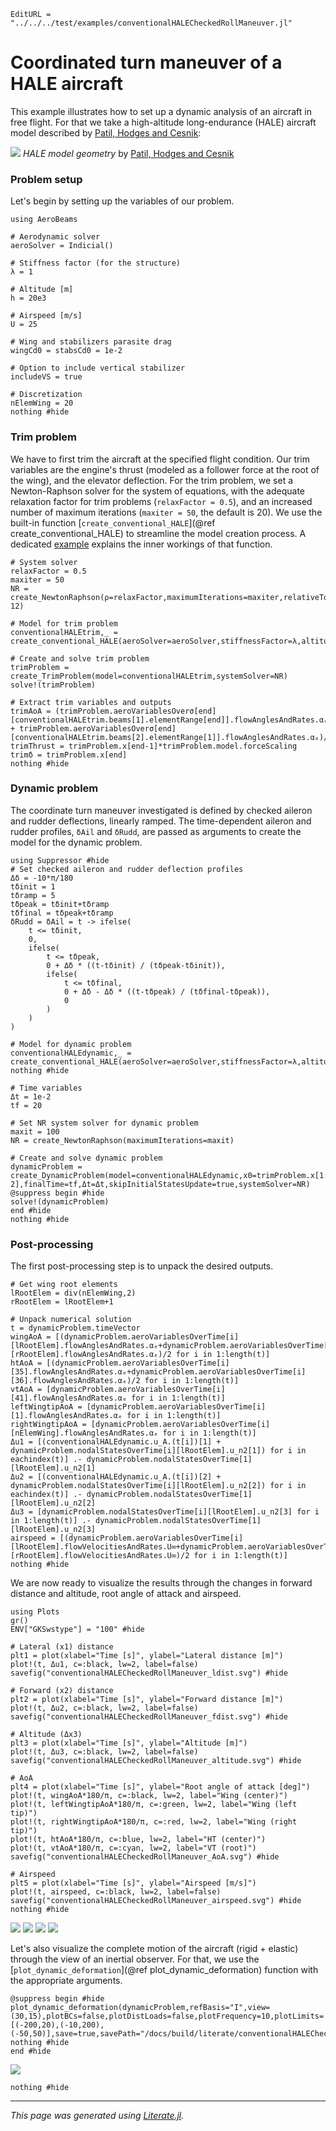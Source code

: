 ```@meta
EditURL = "../../../test/examples/conventionalHALECheckedRollManeuver.jl"
```

# Coordinated turn maneuver of a HALE aircraft
This example illustrates how to set up a dynamic analysis of an aircraft in free flight. For that we take a high-altitude long-endurance (HALE) aircraft model described by [Patil, Hodges and Cesnik](https://doi.org/10.2514/2.2738):

![](../assets/cHALE.png)
*HALE model geometry* by [Patil, Hodges and Cesnik](https://doi.org/10.2514/2.2738)

### Problem setup
Let's begin by setting up the variables of our problem.

````@example conventionalHALECheckedRollManeuver
using AeroBeams

# Aerodynamic solver
aeroSolver = Indicial()

# Stiffness factor (for the structure)
λ = 1

# Altitude [m]
h = 20e3

# Airspeed [m/s]
U = 25

# Wing and stabilizers parasite drag
wingCd0 = stabsCd0 = 1e-2

# Option to include vertical stabilizer
includeVS = true

# Discretization
nElemWing = 20
nothing #hide
````

### Trim problem
We have to first trim the aircraft at the specified flight condition. Our trim variables are the engine's thrust (modeled as a follower force at the root of the wing), and the elevator deflection. For the trim problem, we set a Newton-Raphson solver for the system of equations, with the adequate relaxation factor for trim problems (`relaxFactor = 0.5`), and an increased number of maximum iterations (`maxiter = 50`, the default is 20). We use the built-in function [`create_conventional_HALE`](@ref create_conventional_HALE) to streamline the model creation process. A dedicated [example](conventionalHALEmodel.md) explains the inner workings of that function.

````@example conventionalHALECheckedRollManeuver
# System solver
relaxFactor = 0.5
maxiter = 50
NR = create_NewtonRaphson(ρ=relaxFactor,maximumIterations=maxiter,relativeTolerance=1e-12)

# Model for trim problem
conventionalHALEtrim,_ = create_conventional_HALE(aeroSolver=aeroSolver,stiffnessFactor=λ,altitude=h,airspeed=U,nElemWing=nElemWing,wingCd0=wingCd0,stabsCd0=stabsCd0,δElevIsTrimVariable=true,thrustIsTrimVariable=true,includeVS=includeVS)

# Create and solve trim problem
trimProblem = create_TrimProblem(model=conventionalHALEtrim,systemSolver=NR)
solve!(trimProblem)

# Extract trim variables and outputs
trimAoA = (trimProblem.aeroVariablesOverσ[end][conventionalHALEtrim.beams[1].elementRange[end]].flowAnglesAndRates.αₑ + trimProblem.aeroVariablesOverσ[end][conventionalHALEtrim.beams[2].elementRange[1]].flowAnglesAndRates.αₑ)/2
trimThrust = trimProblem.x[end-1]*trimProblem.model.forceScaling
trimδ = trimProblem.x[end]
nothing #hide
````

### Dynamic problem
The coordinate turn maneuver investigated is defined by checked aileron and rudder deflections, linearly ramped. The time-dependent aileron and rudder profiles, `δAil` and `δRudd`, are passed as arguments to create the model for the dynamic problem.

````@example conventionalHALECheckedRollManeuver
using Suppressor #hide
# Set checked aileron and rudder deflection profiles
Δδ = -10*π/180
tδinit = 1
tδramp = 5
tδpeak = tδinit+tδramp
tδfinal = tδpeak+tδramp
δRudd = δAil = t -> ifelse(
    t <= tδinit,
    0,
    ifelse(
        t <= tδpeak,
        0 + Δδ * ((t-tδinit) / (tδpeak-tδinit)),
        ifelse(
            t <= tδfinal,
            0 + Δδ - Δδ * ((t-tδpeak) / (tδfinal-tδpeak)),
            0
        )
    )
)

# Model for dynamic problem
conventionalHALEdynamic,_ = create_conventional_HALE(aeroSolver=aeroSolver,stiffnessFactor=λ,altitude=h,airspeed=U,nElemWing=nElemWing,wingCd0=wingCd0,stabsCd0=stabsCd0,δElev=trimδ,δAil=δAil,δRudd=δRudd,thrust=trimThrust,includeVS=includeVS)
nothing #hide

# Time variables
Δt = 1e-2
tf = 20

# Set NR system solver for dynamic problem
maxit = 100
NR = create_NewtonRaphson(maximumIterations=maxit)

# Create and solve dynamic problem
dynamicProblem = create_DynamicProblem(model=conventionalHALEdynamic,x0=trimProblem.x[1:end-2],finalTime=tf,Δt=Δt,skipInitialStatesUpdate=true,systemSolver=NR)
@suppress begin #hide
solve!(dynamicProblem)
end #hide
nothing #hide
````

### Post-processing
The first post-processing step is to unpack the desired outputs.

````@example conventionalHALECheckedRollManeuver
# Get wing root elements
lRootElem = div(nElemWing,2)
rRootElem = lRootElem+1

# Unpack numerical solution
t = dynamicProblem.timeVector
wingAoA = [(dynamicProblem.aeroVariablesOverTime[i][lRootElem].flowAnglesAndRates.αₑ+dynamicProblem.aeroVariablesOverTime[i][rRootElem].flowAnglesAndRates.αₑ)/2 for i in 1:length(t)]
htAoA = [(dynamicProblem.aeroVariablesOverTime[i][35].flowAnglesAndRates.αₑ+dynamicProblem.aeroVariablesOverTime[i][36].flowAnglesAndRates.αₑ)/2 for i in 1:length(t)]
vtAoA = [dynamicProblem.aeroVariablesOverTime[i][41].flowAnglesAndRates.αₑ for i in 1:length(t)]
leftWingtipAoA = [dynamicProblem.aeroVariablesOverTime[i][1].flowAnglesAndRates.αₑ for i in 1:length(t)]
rightWingtipAoA = [dynamicProblem.aeroVariablesOverTime[i][nElemWing].flowAnglesAndRates.αₑ for i in 1:length(t)]
Δu1 = [(conventionalHALEdynamic.u_A.(t[i])[1] + dynamicProblem.nodalStatesOverTime[i][lRootElem].u_n2[1]) for i in eachindex(t)] .- dynamicProblem.nodalStatesOverTime[1][lRootElem].u_n2[1]
Δu2 = [(conventionalHALEdynamic.u_A.(t[i])[2] + dynamicProblem.nodalStatesOverTime[i][lRootElem].u_n2[2]) for i in eachindex(t)] .- dynamicProblem.nodalStatesOverTime[1][lRootElem].u_n2[2]
Δu3 = [dynamicProblem.nodalStatesOverTime[i][lRootElem].u_n2[3] for i in 1:length(t)] .- dynamicProblem.nodalStatesOverTime[1][lRootElem].u_n2[3]
airspeed = [(dynamicProblem.aeroVariablesOverTime[i][lRootElem].flowVelocitiesAndRates.U∞+dynamicProblem.aeroVariablesOverTime[i][rRootElem].flowVelocitiesAndRates.U∞)/2 for i in 1:length(t)]
nothing #hide
````

We are now ready to visualize the results through the changes in forward distance and altitude, root angle of attack and airspeed.

````@example conventionalHALECheckedRollManeuver
using Plots
gr()
ENV["GKSwstype"] = "100" #hide

# Lateral (x1) distance
plt1 = plot(xlabel="Time [s]", ylabel="Lateral distance [m]")
plot!(t, Δu1, c=:black, lw=2, label=false)
savefig("conventionalHALECheckedRollManeuver_ldist.svg") #hide

# Forward (x2) distance
plt2 = plot(xlabel="Time [s]", ylabel="Forward distance [m]")
plot!(t, Δu2, c=:black, lw=2, label=false)
savefig("conventionalHALECheckedRollManeuver_fdist.svg") #hide

# Altitude (Δx3)
plt3 = plot(xlabel="Time [s]", ylabel="Altitude [m]")
plot!(t, Δu3, c=:black, lw=2, label=false)
savefig("conventionalHALECheckedRollManeuver_altitude.svg") #hide

# AoA
plt4 = plot(xlabel="Time [s]", ylabel="Root angle of attack [deg]")
plot!(t, wingAoA*180/π, c=:black, lw=2, label="Wing (center)")
plot!(t, leftWingtipAoA*180/π, c=:green, lw=2, label="Wing (left tip)")
plot!(t, rightWingtipAoA*180/π, c=:red, lw=2, label="Wing (right tip)")
plot!(t, htAoA*180/π, c=:blue, lw=2, label="HT (center)")
plot!(t, vtAoA*180/π, c=:cyan, lw=2, label="VT (root)")
savefig("conventionalHALECheckedRollManeuver_AoA.svg") #hide

# Airspeed
plt5 = plot(xlabel="Time [s]", ylabel="Airspeed [m/s]")
plot!(t, airspeed, c=:black, lw=2, label=false)
savefig("conventionalHALECheckedRollManeuver_airspeed.svg") #hide
nothing #hide
````

![](conventionalHALECheckedRollManeuver_fdist.svg)
![](conventionalHALECheckedRollManeuver_altitude.svg)
![](conventionalHALECheckedRollManeuver_AoA.svg)
![](conventionalHALECheckedRollManeuver_airspeed.svg)

Let's also visualize the complete motion of the aircraft (rigid + elastic) through the view of an inertial observer. For that, we use the [`plot_dynamic_deformation`](@ref plot_dynamic_deformation) function with the appropriate arguments.

````@example conventionalHALECheckedRollManeuver
@suppress begin #hide
plot_dynamic_deformation(dynamicProblem,refBasis="I",view=(30,15),plotBCs=false,plotDistLoads=false,plotFrequency=10,plotLimits=[(-200,20),(-10,200),(-50,50)],save=true,savePath="/docs/build/literate/conventionalHALECheckedRollManeuver_motion.gif")
nothing #hide
end #hide
````

![](conventionalHALECheckedRollManeuver_motion.gif)

````@example conventionalHALECheckedRollManeuver
nothing #hide
````

---

*This page was generated using [Literate.jl](https://github.com/fredrikekre/Literate.jl).*

